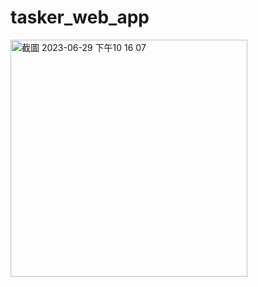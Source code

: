 # tasker_web_app
<img width="379" alt="截圖 2023-06-29 下午10 16 07" src="https://github.com/TomLincoln066/tasker_web_app/assets/47437968/b8e51f13-0f22-4754-959b-93853524620c">
